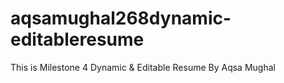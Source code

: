 # aqsamughal268dynamic-editableresume
This is Milestone 4 Dynamic &amp; Editable Resume By Aqsa Mughal
